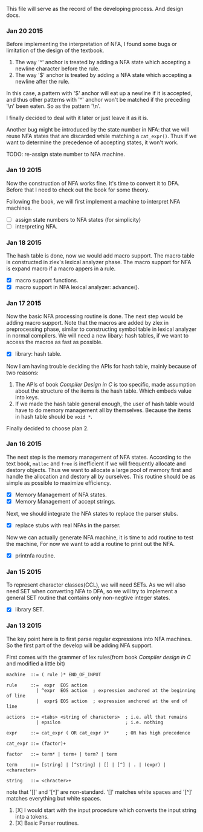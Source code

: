 This file will serve as the record of the developing process. And design docs.

### Jan 20 2015
Before implementing the interpretation of NFA, I found some bugs or limitation
of the design of the textbook.

1. The way '^' anchor is treated by adding a NFA state which accepting a newline
character before the rule.
2. The way '$' anchor is treated by adding a NFA state which accepting a newline
after the rule.

In this case, a pattern with '$' anchor will eat up a newline if it is accepted,
and thus other patterns with '^' anchor won't be matched if the preceding
'\n' been eaten. So as the pattern '\n'.

I finally decided to deal with it later or just leave it as it is.

Another bug might be introduced by the state number in NFA: that we will reuse
NFA states that are discarded while matching a `cat_expr()`. Thus if we want to
determine the precedence of accepting states, it won't work.

TODO: re-assign state number to NFA machine.

### Jan 19 2015
Now the construction of NFA works fine. It's time to convert it to DFA. Before
that I need to check out the book for some theory.

Following the book, we will first implement a machine to interpret NFA
machines.

- [ ] assign state numbers to NFA states (for simplicity)
- [ ] interpreting NFA.

### Jan 18 2015
The hash table is done, now we would add macro support. The macro
table is constructed in zlex's lexical analyzer phase. The macro
support for NFA is expand macro if a macro appers in a rule.

- [X] macro support functions.
- [X] macro support in NFA lexical analyzer: advance().

### Jan 17 2015
Now the basic NFA processing routine is done. The next step would be adding
macro support. Note that the macros are added by zlex in preprocessing phase,
similar to constructing symbol table in lexical analyzer in normal compilers.
We will need a new libary: hash tables, if we want to access the macros as
fast as possible.

- [X] library: hash table.

Now I am having trouble deciding the APIs for hash table, mainly
because of two reasons:
1. The APIs of book _Compiler Design in C_ is too specific, made
   assumption about the structure of the items is the hash
   table. Which embeds value into keys.
2. If we made the hash table general enough, the user of hash table
   would have to do memory management all by themselves. Because the
   items in hash table should be `void *`.

Finally decided to choose plan 2.

### Jan 16 2015
The next step is the memory management of NFA states. According to the text
book, `malloc` and `free` is inefficient if we will frequently allocate and
destory objects. Thus we want to allocate a large pool of memory first and
handle the allocation and destory all by ourselves. This routine should be as
simple as possible to maximize efficiency.

- [X] Memory Management of NFA states.
- [X] Memory Management of accept strings.

Next, we should integrate the NFA states to replace the parser stubs.
- [X] replace stubs with real NFAs in the parser.

Now we can actually generate NFA machine, it is time to add routine to test
the machine, For now we want to add a routine to print out the NFA.
- [X] printnfa routine.

### Jan 15 2015
To represent character classes(CCL), we will need SETs. As we will also need
SET when converting NFA to DFA, so we will try to implement a general SET
routine that contains only non-negtive integer states.

- [X] library SET.

### Jan 13 2015
The key point here is to first parse regular expressions into NFA machines. So
the first part of the develop will be adding NFA support.

First comes with the grammer of lex rules(from book _Compiler design in C_ and
modified a little bit)
```
machine  ::= ( rule )* END_OF_INPUT

rule     ::=  expr  EOS action
           | ^expr  EOS action  ; expression anchored at the beginning of line
           |  expr$ EOS action  ; expression anchored at the end of line

actions  ::= <tabs> <string of characters>  ; i.e. all that remains
           | epsilon                        ; i.e. nothing

expr     ::= cat_expr ( OR cat_expr )*      ; OR has high precedence

cat_expr ::= (factor)+

factor   ::= term* | term+ | term? | term

term     ::= [string] | [^string] | [] | [^] | . | (expr) | <character>

string   ::= <chracter>+
```
note that '[]' and '[^]' are non-standard. '[]' matches white spaces and '[^]'
matches everything but white spaces.

1. [X] I would start with the input procedure which converts the input string
into a tokens.
2. [X] Basic Parser routines.
